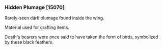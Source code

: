 ### Hidden Plumage [15070]

Rarely-seen dark plumage found inside the wing.

Material used for crafting items.

Death's bearers were once said to have taken the form of birds, symbolized by these black feathers.
